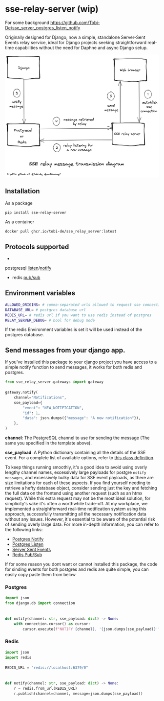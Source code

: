 # sse-relay-server (wip)

For some background https://github.com/Tobi-De/sse_server_postgres_listen_notify

Originally designed for Django, now a simple, standalone Server-Sent Events relay service, ideal for Django projects
seeking straightforward real-time capabilities without the need for Daphne and async Django setup.

![SSE relay message transmission diagram](diagram.png)

## Installation

As a package

```sh
pip install sse-relay-server
```

As a container

```sh
docker pull ghcr.io/tobi-de/sse_relay_server:latest
```

## Protocols supported

-
postgresql [listen](https://www.postgresql.org/docs/current/sql-listen.html)/[notify](https://www.postgresql.org/docs/15/sql-notify.html)
- redis [pub/sub](https://redis.io/topics/pubsub)

## Environment variables

```sh
ALLOWED_ORIGINS= # comma-separated urls allowed to request sse connections
DATABASE_URL= # postgres database url
REDIS_URL= # redis url if you want to use redis instead of postgres
RELAY_SERVER_DEBUG= # bool for debug mode
```

If the redis Environment variables is set it will be used instead of the postgres database.

## Send messages from your django app.

If you've installed this package to your django project you have access to a simple notify function to send messages,
it works for both redis and postgres.

```python
from sse_relay_server.gateways import gateway

gateway.notify(
    channel="Notifications",
    sse_payload={
        "event": "NEW_NOTIFICATION",
        "id": 1,
        "data": json.dumps({"message": "A new notification"}),
    },
)
```

**channel**: The PostgreSQL channel to use for sending the message (The same you specified in the template above).

**sse_payload**: A Python dictionary containing all the details of the SSE event. For a complete list of available
options, refer to [this class definition](https://github.com/sysid/sse-starlette/blob/main/sse_starlette/sse.py#L50).

To keep things running smoothly, it's a good idea to avoid using overly lengthy channel names, excessively large
payloads for postgre `notify messages`, and excessively bulky data for SSE event payloads, as there are size limitations
for each of these aspects. If you find yourself needing to retrieve a hefty database object, consider sending just the
key and fetching the full data on the frontend using another request (such as an htmx request). While this extra request
may not be the most ideal solution, for simplicity's sake it's often a worthwhile trade-off.
At my workplace, we implemented a straightforward real-time notification system using this approach, successfully
transmitting all the necessary notification data without any issues. However, it's essential to be aware of the
potential risk of sending overly large data. For more in-depth information, you can refer to the following links:

- [Postgres Notify](https://www.postgresql.org/docs/15/sql-notify.html)
- [Postgres Listen](https://www.postgresql.org/docs/current/sql-listen.html)
- [Server Sent Events](https://developer.mozilla.org/en-US/docs/Web/API/Server-sent_events/Using_server-sent_events)
- [Redis Pub/Sub](https://redis.io/topics/pubsub)

If for some reason you dont want or cannot installed this package, the code for sinding events for both postgres and
redis are quite simple, you can easily
copy paste them from below

### Postgres

```python
import json
from django.db import connection


def notify(channel: str, sse_payload: dict) -> None:
    with connection.cursor() as cursor:
        cursor.execute(f"NOTIFY {channel}, '{json.dumps(sse_payload)}'")
```

### Redis

```python
import json
import redis

REDIS_URL = "redis://localhost:6379/0"


def notify(channel: str, sse_payload: dict) -> None:
    r = redis.from_url(REDIS_URL)
    r.publish(channel=channel, message=json.dumps(sse_payload))
```
